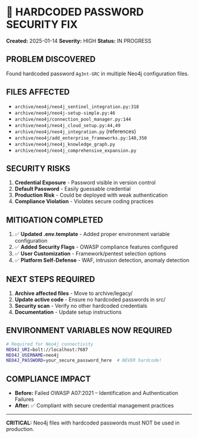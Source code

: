 # 🚨 HARDCODED PASSWORD SECURITY FIX
**Created:** 2025-01-14
**Severity:** HIGH
**Status:** IN PROGRESS

## **PROBLEM DISCOVERED**
Found hardcoded password `Ag3nt-GRC` in multiple Neo4j configuration files.

## **FILES AFFECTED**
- `archive/neo4j/neo4j_sentinel_integration.py:318`
- `archive/neo4j/neo4j-setup-simple.py:46`
- `archive/neo4j/connection_pool_manager.py:144` 
- `archive/neo4j/neo4j_cloud_setup.py:44,49`
- `archive/neo4j/neo4j_integration.py` (references)
- `archive/neo4j/add_enterprise_frameworks.py:148,350`
- `archive/neo4j/neo4j_knowledge_graph.py`
- `archive/neo4j/neo4j_comprehensive_expansion.py`

## **SECURITY RISKS**
1. **Credential Exposure** - Password visible in version control
2. **Default Password** - Easily guessable credential
3. **Production Risk** - Could be deployed with weak authentication
4. **Compliance Violation** - Violates secure coding practices

## **MITIGATION COMPLETED**
1. ✅ **Updated .env.template** - Added proper environment variable configuration
2. ✅ **Added Security Flags** - OWASP compliance features configured
3. ✅ **User Customization** - Framework/pentest selection options
4. ✅ **Platform Self-Defense** - WAF, intrusion detection, anomaly detection

## **NEXT STEPS REQUIRED**
1. **Archive affected files** - Move to archive/legacy/
2. **Update active code** - Ensure no hardcoded passwords in src/
3. **Security scan** - Verify no other hardcoded credentials
4. **Documentation** - Update setup instructions

## **ENVIRONMENT VARIABLES NOW REQUIRED**
```bash
# Required for Neo4j connectivity
NEO4J_URI=bolt://localhost:7687
NEO4J_USERNAME=neo4j
NEO4J_PASSWORD=your_secure_password_here  # NEVER hardcode!
```

## **COMPLIANCE IMPACT**
- **Before:** Failed OWASP A07:2021 – Identification and Authentication Failures
- **After:** ✅ Compliant with secure credential management practices

---
**CRITICAL:** Neo4j files with hardcoded passwords must NOT be used in production.